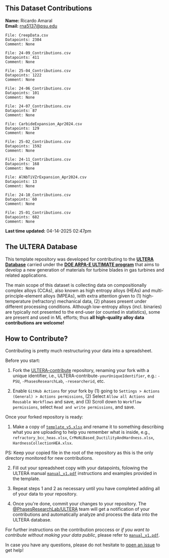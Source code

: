 
## This Dataset Contributions

**Name:** Ricardo Amaral
<br>
**Email:** rna5137@psu.edu

```
File: CreepData.csv
Datapoints: 2304
Comment: None
```

```
File: 24-09_Contributions.csv
Datapoints: 411
Comment: None
```

```
File: 25-04_Contributions.csv
Datapoints: 1222
Comment: None
```

```
File: 24-06_Contributions.csv
Datapoints: 101
Comment: None
```

```
File: 24-07_Contributions.csv
Datapoints: 87
Comment: None
```

```
File: CarbideExpansion_Apr2024.csv
Datapoints: 129
Comment: None
```

```
File: 25-02_Contributions.csv
Datapoints: 1592
Comment: None
```

```
File: 24-11_Contributions.csv
Datapoints: 168
Comment: None
```

```
File: AlNbTiVZrExpansion_Apr2024.csv
Datapoints: 13
Comment: None
```

```
File: 24-10_Contributions.csv
Datapoints: 60
Comment: None
```

```
File: 25-01_Contributions.csv
Datapoints: 682
Comment: None
```

**Last time updated:** 04-14-2025 02:47pm

## The ULTERA Database
This template repository was developed for contributing to the [**ULTERA Database**](https://ultera.org) carried under the [**DOE ARPA-E ULTIMATE program**](https://arpa-e.energy.gov/?q=arpa-e-programs/ultimate) that aims to develop a new generation of materials for turbine blades in gas turbines and related applications. 

The main scope of this dataset is collecting data on compositionally complex alloys (CCAs), also known as high entropy alloys (HEAs) and multi-principle-element alloys (MPEAs), with extra attention given to (1) high-temperature (refractory) mechanical data, (2) phases present under different processing conditions. Although low-entropy alloys (incl. binaries) are typically not presented to the end-user (or counted in statistics), some are present and used in ML efforts; thus **all high-quality alloy data contributions are welcome!**

## How to Contribute?
Contributing is pretty much restructuring your data into a spreadsheet. 

Before you start:

1. Fork the [ULTERA-contribute](https://github.com/PhasesResearchLab/ULTERA-contribute/tree/main) repository, renaming your fork with a unique identifier, i.e., ULTERA-contribute`-yourUniqueIdentifier`, e.g.: `-PSU`, `-PhasesResearchLab`, `-researcherid`, etc.

2. Enable `GitHub Actions` for your fork by (1) going to `Settings > Actions (General) > Actions permissions`, (2) Select `Allow all Actions and Reusable Workflows` and save, and (3) Scroll down to `Workflow permissions`, select `Read and write permissions`, and save.

Once your forked repository is ready:

1. Make a copy of [`template_v5.xlsx`](./template_v5.xlsx) and rename it to something describing what you are uploading to help you remember what is inside, e.g., `refractory_bcc_heas.xlsx`, `CrMoNiBased_DuctilityAndHardness.xlsx`, `HardnessCollectionHEA.xlsx`. 

PS: Keep your copied file in the root of the repository as this is the only directory monitored for new contributions.

2. Fill out your spreadsheet copy with your datapoints, folowing the ULTERA manual [`manual_v1.pdf`](./manual_v1.pdf) instructions and examples provided in the template.

3. Repeat steps 1 and 2 as necessary until you have completed adding all of your data to your repository. 

4. Once you're done, commit your changes to your repository. The [@PhasesResearchLab/ULTERA](https://github.com/orgs/PhasesResearchLab/teams/ULTERA) team will get a notification of your contributions and automatically analyze and process the data into the ULTERA database.

For further instructions on the contribution proccess or *if you want to contribute without making your data public*, please refer to [`manual_v1.pdf`](./manual_v1.pdf). 

In case you have any questions, please do not hesitate to [open an issue](https://github.com/PhasesResearchLab/ULTERA-contribute/issues) to get help!
